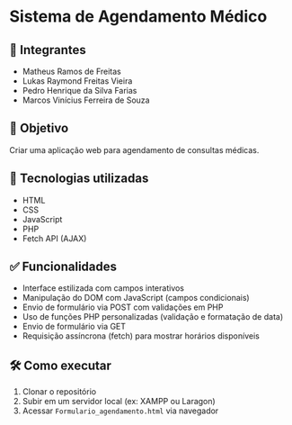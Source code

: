 # Sistema de Agendamento Médico

## 👥 Integrantes
- Matheus Ramos de Freitas
- Lukas Raymond Freitas Vieira
- Pedro Henrique da Silva Farias
- Marcos Vinícius Ferreira de Souza

## 🎯 Objetivo
Criar uma aplicação web para agendamento de consultas médicas.

## 🚀 Tecnologias utilizadas
- HTML
- CSS
- JavaScript
- PHP
- Fetch API (AJAX)

## ✅ Funcionalidades
- Interface estilizada com campos interativos
- Manipulação do DOM com JavaScript (campos condicionais)
- Envio de formulário via POST com validações em PHP
- Uso de funções PHP personalizadas (validação e formatação de data)
- Envio de formulário via GET
- Requisição assíncrona (fetch) para mostrar horários disponíveis

## 🛠️ Como executar
1. Clonar o repositório
2. Subir em um servidor local (ex: XAMPP ou Laragon)
3. Acessar `Formulario_agendamento.html` via navegador
